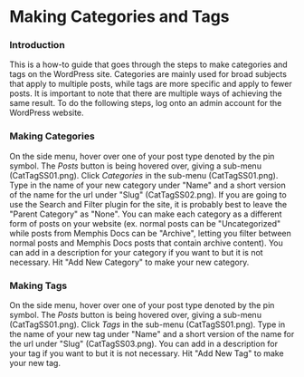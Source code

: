 # Making Categories and Tags

### Introduction
This is a how-to guide that goes through the steps to make categories and tags on the WordPress site. Categories are mainly used for broad subjects that apply to multiple posts, while tags are more specific and apply to fewer posts. It is important to note that there are multiple ways of achieving the same result. To do the following steps, log onto an admin account for the WordPress website.

### Making Categories
On the side menu, hover over one of your post type denoted by the pin symbol. The *Posts* button is being hovered over, giving a sub-menu (CatTagSS01.png). Click *Categories* in the sub-menu (CatTagSS01.png). Type in the name of your new category under "Name" and a short version of the name for the url under "Slug" (CatTagSS02.png). If you are going to use the Search and Filter plugin for the site, it is probably best to leave the "Parent Category" as "None". You can make each category as a different form of posts on your website (ex. normal posts can be "Uncategorized" while posts from Memphis Docs can be "Archive", letting you filter between normal posts and Memphis Docs posts that contain archive content). You can add in a description for your category if you want to but it is not necessary. Hit "Add New Category" to make your new category.																
### Making Tags
On the side menu, hover over one of your post type denoted by the pin symbol. The *Posts* button is being hovered over, giving a sub-menu (CatTagSS01.png). Click *Tags* in the sub-menu (CatTagSS01.png). Type in the name of your new tag under "Name" and a short version of the name for the url under "Slug" (CatTagSS03.png). You can add in a description for your tag if you want to but it is not necessary. Hit "Add New Tag" to make your new tag.
